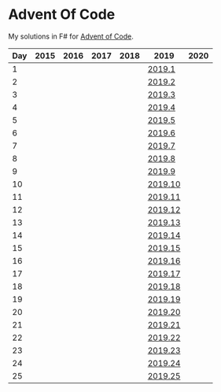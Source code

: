 # Advent Of Code

My solutions in F# for [Advent of Code](https://adventofcode.com/).

| Day | 2015 | 2016 | 2017 | 2018 | 2019 | 2020 |
| --- | ---- | ---- | ---- | ---- | ---- | ---- |
| 1  |  |  |  |  | [2019.1](/AdventOfCode/Days/2019/Day01.fs)  |  |
| 2  |  |  |  |  | [2019.2](/AdventOfCode/Days/2019/Day02.fs)  |  |
| 3  |  |  |  |  | [2019.3](/AdventOfCode/Days/2019/Day03.fs)  |  |
| 4  |  |  |  |  | [2019.4](/AdventOfCode/Days/2019/Day04.fs)  |  |
| 5  |  |  |  |  | [2019.5](/AdventOfCode/Days/2019/Day05.fs)  |  |
| 6  |  |  |  |  | [2019.6](/AdventOfCode/Days/2019/Day06.fs)  |  |
| 7  |  |  |  |  | [2019.7](/AdventOfCode/Days/2019/Day07.fs)  |  |
| 8  |  |  |  |  | [2019.8](/AdventOfCode/Days/2019/Day08.fs)  |  |
| 9  |  |  |  |  | [2019.9](/AdventOfCode/Days/2019/Day09.fs)  |  |
| 10 |  |  |  |  | [2019.10](/AdventOfCode/Days/2019/Day10.fs) |  |
| 11 |  |  |  |  | [2019.11](/AdventOfCode/Days/2019/Day11.fs) |  |
| 12 |  |  |  |  | [2019.12](/AdventOfCode/Days/2019/Day12.fs) |  |
| 13 |  |  |  |  | [2019.13](/AdventOfCode/Days/2019/Day13.fs) |  |
| 14 |  |  |  |  | [2019.14](/AdventOfCode/Days/2019/Day14.fs) |  |
| 15 |  |  |  |  | [2019.15](/AdventOfCode/Days/2019/Day15.fs) |  |
| 16 |  |  |  |  | [2019.16](/AdventOfCode/Days/2019/Day16.fs) |  |
| 17 |  |  |  |  | [2019.17](/AdventOfCode/Days/2019/Day17.fs) |  |
| 18 |  |  |  |  | [2019.18](/AdventOfCode/Days/2019/Day18.fs) |  |
| 19 |  |  |  |  | [2019.19](/AdventOfCode/Days/2019/Day19.fs) |  |
| 20 |  |  |  |  | [2019.20](/AdventOfCode/Days/2019/Day20.fs) |  |
| 21 |  |  |  |  | [2019.21](/AdventOfCode/Days/2019/Day21.fs) |  |
| 22 |  |  |  |  | [2019.22](/AdventOfCode/Days/2019/Day22.fs) |  |
| 23 |  |  |  |  | [2019.23](/AdventOfCode/Days/2019/Day23.fs) |  |
| 24 |  |  |  |  | [2019.24](/AdventOfCode/Days/2019/Day24.fs) |  |
| 25 |  |  |  |  | [2019.25](/AdventOfCode/Days/2019/Day25.fs) |  |